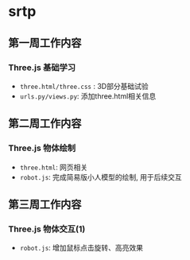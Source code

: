 # srtp
## 第一周工作内容
### Three.js 基础学习
* `three.html/three.css` : 3D部分基础试验
* `urls.py/views.py`: 添加three.html相关信息
## 第二周工作内容
### Three.js 物体绘制
* `three.html`: 网页相关
* `robot.js`: 完成简易版小人模型的绘制, 用于后续交互
## 第三周工作内容
### Three.js 物体交互(1)
* `robot.js`: 增加鼠标点击旋转、高亮效果